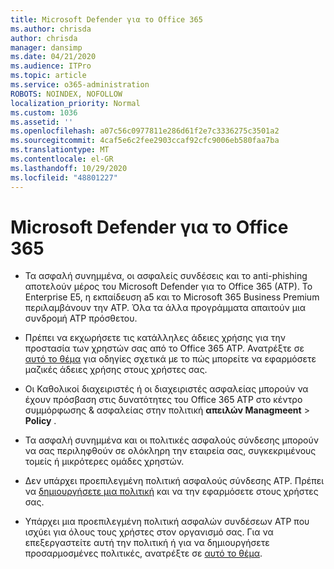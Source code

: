 ```yaml
---
title: Microsoft Defender για το Office 365
ms.author: chrisda
author: chrisda
manager: dansimp
ms.date: 04/21/2020
ms.audience: ITPro
ms.topic: article
ms.service: o365-administration
ROBOTS: NOINDEX, NOFOLLOW
localization_priority: Normal
ms.custom: 1036
ms.assetid: ''
ms.openlocfilehash: a07c56c0977811e286d61f2e7c3336275c3501a2
ms.sourcegitcommit: 4caf5e6c2fee2903ccaf92cfc9006eb580faa7ba
ms.translationtype: MT
ms.contentlocale: el-GR
ms.lasthandoff: 10/29/2020
ms.locfileid: "48801227"
---
```

# <a name="microsoft-defender-for-office-365"></a>Microsoft Defender για το Office 365

- Τα ασφαλή συνημμένα, οι ασφαλείς συνδέσεις και το anti-phishing αποτελούν μέρος του Microsoft Defender για το Office 365 (ATP). Το Enterprise E5, η εκπαίδευση a5 και το Microsoft 365 Business Premium περιλαμβάνουν την ATP. Όλα τα άλλα προγράμματα απαιτούν μια συνδρομή ATP πρόσθετου.

- Πρέπει να εκχωρήσετε τις κατάλληλες άδειες χρήσης για την προστασία των χρηστών σας από το Office 365 ATP. Ανατρέξτε σε [αυτό το θέμα](https://docs.microsoft.com/microsoft-365/admin/add-users/add-users) για οδηγίες σχετικά με το πώς μπορείτε να εφαρμόσετε μαζικές άδειες χρήσης στους χρήστες σας.

- Οι Καθολικοί διαχειριστές ή οι διαχειριστές ασφαλείας μπορούν να έχουν πρόσβαση στις δυνατότητες του Office 365 ATP στο κέντρο συμμόρφωσης & ασφαλείας στην πολιτική **απειλών Managmeent** \> **Policy** .

- Τα ασφαλή συνημμένα και οι πολιτικές ασφαλούς σύνδεσης μπορούν να σας περιληφθούν σε ολόκληρη την εταιρεία σας, συγκεκριμένους τομείς ή μικρότερες ομάδες χρηστών.

- Δεν υπάρχει προεπιλεγμένη πολιτική ασφαλούς σύνδεσης ATP. Πρέπει να [δημιουργήσετε μια πολιτική](https://docs.microsoft.com/microsoft-365/security/office-365-security/set-up-atp-safe-attachments-policies) και να την εφαρμόσετε στους χρήστες σας.

- Υπάρχει μια προεπιλεγμένη πολιτική ασφαλών συνδέσεων ATP που ισχύει για όλους τους χρήστες στον οργανισμό σας. Για να επεξεργαστείτε αυτή την πολιτική ή για να δημιουργήσετε προσαρμοσμένες πολιτικές, ανατρέξτε σε [αυτό το θέμα](https://docs.microsoft.com/microsoft-365/security/office-365-security/set-up-atp-safe-links-policies).
